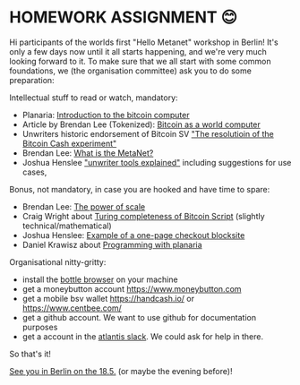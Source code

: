 # HOMEWORK ASSIGNMENT 😊

Hi participants of the worlds first "Hello Metanet" workshop in Berlin!
It's only a few days now until it all starts happening, and we're very much looking forward to it.
To make sure that we all start with some common foundations, we (the organisation committee) ask you to do some preparation:

Intellectual stuff to read or watch, mandatory:
- Planaria: [Introduction to the bitcoin computer](https://docs.planaria.network/#/intro)
- Article by Brendan Lee (Tokenized): [Bitcoin as a world computer](https://coingeek.com/bitcoin-as-a-world-computer/)
- Unwriters historic endorsement of Bitcoin SV ["The resolutioin of the Bitcoin Cash experiment"](https://medium.com/@_unwriter/the-resolution-of-the-bitcoin-cash-experiment-52b86d8cd187)
- Brendan Lee: [What is the MetaNet?](https://youtu.be/LbFoz7JKqkU)
- Joshua Henslee ["unwriter tools explained"](https://www.yours.org/content/_unwriter-s-tools-explained--practical-use-cases-reviewed-93d7bff2fef8) including suggestions for use cases,

Bonus, not mandatory, in case you are hooked and have time to spare:
- Brendan Lee: [The power of scale](https://youtu.be/4Bni20gEIcA)
- Craig Wright about [Turing completeness of Bitcoin Script](https://www.youtube.com/watch?v=moA7KASx3WE) (slightly technical/mathematical)
- Joshua Henslee: [Example of a one-page checkout blocksite](https://www.yours.org/content/one-page-checkout-using-handcash---moneybutton---100--on-chain-3dc2e9399d36)
- Daniel Krawisz about [Programming with planaria](https://youtu.be/QMQ4KYU4Uzw)

Organisational nitty-gritty:
- install the [bottle browser](https://bottle.bitdb.network/) on your machine
- get a moneybutton account https://www.moneybutton.com
- get a mobile bsv wallet https://handcash.io/ or https://www.centbee.com/
- get a github account. We want to use github for documentation purposes
- get a account in the [atlantis slack](https://bitdb.network/atlantis). We could ask for help in there.

So that's it!

[See you in Berlin on the 18.5.](weekend.md) (or maybe the evening before)!
